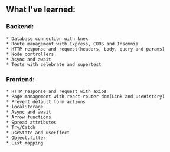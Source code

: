 ## What I've learned:
  ### Backend:
    * Database connection with knex
    * Route management with Express, CORS and Insomnia
    * HTTP response and request(headers, body, query and params)
    * Node controllers
    * Async and await
    * Tests with celebrate and supertest
  ### Frontend:
    * HTTP response and request with axios
    * Page management with react-router-dom(Link and useHistory)
    * Prevent default form actions
    * localStorage
    * Async and await
    * Arrow functions
    * Spread attributes
    * Try/Catch
    * useState and useEffect
    * Object.filter
    * List mapping